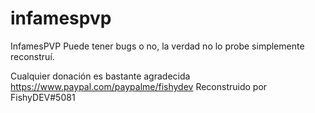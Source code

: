 # infamespvp

InfamesPVP
Puede tener bugs o no, la verdad no lo probe simplemente reconstruí.

Cualquier donación es bastante agradecida https://www.paypal.com/paypalme/fishydev
Reconstruido por FishyDEV#5081
